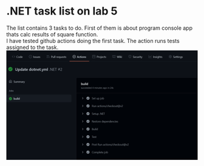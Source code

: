 # .NET task list on lab 5
The list contains 3 tasks to do. First of them is about program console app thats calc results of square function.    
I have tested github actions doing the first task. The action runs tests assigned to the task.
![Github Actions image](https://github.com/mateusz7812/.net-lab-5/blob/master/zad1/Tests/github_actions.png)
